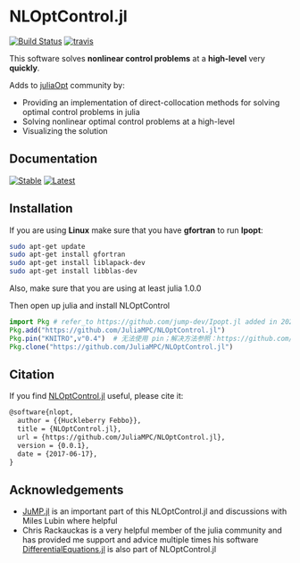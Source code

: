 # NLOptControl.jl

[![Build Status](https://ci.appveyor.com/api/projects/status/f480ahs29c85m6ne?svg=true)](https://ci.appveyor.com/project/huckl3b3rry87/nloptcontrol-jl)
[![travis](https://travis-ci.org/JuliaMPC/NLOptControl.jl.svg?branch=master)](https://travis-ci.org/JuliaMPC/NLOptControl.jl)

This software solves **nonlinear control problems** at a **high-level** very **quickly**.

Adds to [juliaOpt](http://www.juliaopt.org/) community by:

* Providing an implementation of direct-collocation methods for solving optimal control problems in julia
* Solving nonlinear optimal control problems at a high-level
* Visualizing the solution

## Documentation

[![Stable](https://img.shields.io/badge/docs-stable-blue.svg)](https://juliampc.github.io/NLOptControl.jl/stable/)
[![Latest](https://img.shields.io/badge/docs-latest-blue.svg)](https://juliampc.github.io/NLOptControl.jl/latest/)

## Installation

If you are using **Linux** make sure that you have **gfortran** to run **Ipopt**:

```bash
sudo apt-get update
sudo apt-get install gfortran
sudo apt-get install liblapack-dev
sudo apt-get install libblas-dev
```

Also, make sure that you are using at least julia 1.0.0

Then open up julia and install NLOptControl

```julia
import Pkg # refer_to https://github.com/jump-dev/Ipopt.jl added in 20220420
Pkg.add("https://github.com/JuliaMPC/NLOptControl.jl")
Pkg.pin("KNITRO",v"0.4")  # 无法使用 pin；解决方法参照：https://github.com/jump-dev/KNITRO.jl/issues/184；https://www.artelys.com/docs/knitro//3_referenceManual/knitroJuliareference.html；结果需要许可证下载安装一个软件，https://www.artelys.com/fr/espace-client/telecharger-knitro/；赋予环境变量；
Pkg.clone("https://github.com/JuliaMPC/NLOptControl.jl")
```

## Citation

If you find [NLOptControl.jl](https://github.com/JuliaMPC/NLOptControl.jl) useful, please cite it:

```LaTeX
@software{nlopt,
  author = {{Huckleberry Febbo}},
  title = {NLOptControl.jl},
  url = {https://github.com/JuliaMPC/NLOptControl.jl},
  version = {0.0.1},
  date = {2017-06-17},
}
```

## Acknowledgements

* [JuMP.jl](https://jump.readthedocs.io/en/latest/) is an important part of this NLOptControl.jl and discussions with Miles Lubin where helpful
* Chris Rackauckas is a very helpful member of the julia community and has provided me support and advice multiple times his software [DifferentialEquations.jl](https://github.com/JuliaDiffEq/DifferentialEquations.jl) is also part of NLOptControl.jl
